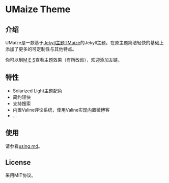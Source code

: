 # UMaize Theme



## 介绍

UMaize是一款基于[Jekyll主题TMaize](https://github.com/TMaize/tmaize-blog)的Jekyll主题。在原主题简洁轻快的基础上添加了更多的可定制性与其他特点。

你可以到[M E S](https://rain.moimo.me)查看主题效果（有所改动），欢迎添加友链。



## 特性

- Solarized Light主题配色
- 简约轻快
- 支持搜索
- 内置Valine评论系统，使用Valine实现内置微博客
- ...



## 使用 

请参看[using.md](https://github.com/moi-mo/UMaize/blob/master/using.md)。



## License

采用MIT协议。




